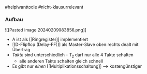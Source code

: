 #helpiwanttodie
#nicht-klausurrelevant

### Aufbau
![[Pasted image 20240209083856.png]]
- A ist als [[Ringregister]] implementiert
- [[D-Flipflop (Delay-FF)]] als Master-Slave oben rechts dealt mit Übertrag
- _Takte_ sind unterschiedlich - $T_{2}$ darf nur alle 4 Takte schalten
	- alle anderen Takte schalten gleich schnell
- Es gibt nur _einen_ [[Multiplikationsschaltung]] --> kostengünstiger


